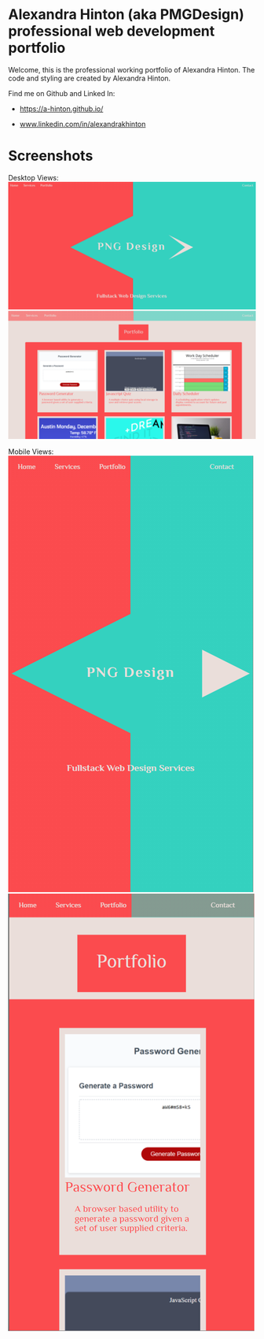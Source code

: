 # Alexandra Hinton (aka PMGDesign) professional web development portfolio

Welcome, this is the professional working portfolio of Alexandra Hinton. The code and styling are created by Alexandra Hinton. 

Find me on Github and Linked In:
* https://a-hinton.github.io/

* www.linkedin.com/in/alexandrakhinton

# Screenshots

Desktop Views:
![landing-page-desktop](./assets/images/desktop-landing.png)
![portfolio-desktop-view](./assets/images/desktop-portfolio.png)

Mobile Views:
![landing-mobile](./assets/images/mobile-landing.png)
![portfolio-mobile](./assets/images/mobile-portfolio.png)
